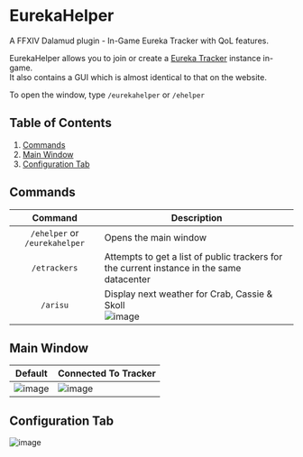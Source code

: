 # EurekaHelper
A FFXIV Dalamud plugin - In-Game Eureka Tracker with QoL features.  

EurekaHelper allows you to join or create a [Eureka Tracker](https://ffxiv-eureka.com/) instance in-game.  
It also contains a GUI which is almost identical to that on the website.  

To open the window, type `/eurekahelper` or `/ehelper`

## Table of Contents
1. [Commands](#commands)
2. [Main Window](#main-window)
3. [Configuration Tab](#configuration-tab)

## Commands
| Command | Description |
|:-------:|-------------|
| `/ehelper` or `/eurekahelper` | Opens the main window |
| `/etrackers` | Attempts to get a list of public trackers for the current instance in the same datacenter |
| `/arisu` | Display next weather for Crab, Cassie & Skoll<br />![image](https://user-images.githubusercontent.com/34697265/223168197-4dc544ae-c467-4b17-a754-b2835ff4e7e0.png) |

## Main Window
| Default | Connected To Tracker |
|:-------:|----------------------|
| ![image](https://user-images.githubusercontent.com/34697265/222973228-212a83bd-ba93-437e-9b31-1d06f6cee7eb.png) | ![image](https://user-images.githubusercontent.com/34697265/222973354-b0d7aa6b-59b8-4767-be42-520ac91d651e.png) |

## Configuration Tab
![image](https://user-images.githubusercontent.com/34697265/223168760-5eed26d4-7a58-492d-bf73-506abc35bb04.png)
